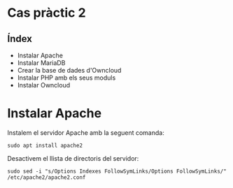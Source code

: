 # Cas pràctic 2

## Índex
* Instalar Apache
* Instalar MariaDB
* Crear la base de dades d'Owncloud
* Instalar PHP amb els seus moduls
* Instalar Owncloud


# Instalar Apache
Instalem el servidor Apache amb la seguent comanda:

`sudo apt install apache2`

Desactivem el llista de directoris del servidor:

`sudo sed -i "s/Options Indexes FollowSymLinks/Options FollowSymLinks/" /etc/apache2/apache2.conf`

